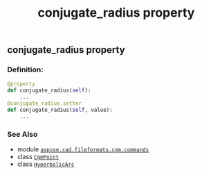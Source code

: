 ﻿---
title: conjugate_radius property
second_title: Aspose.CAD for Python via .NET API References
description: 
type: docs
weight: 70
url: /python-net/aspose.cad.fileformats.cgm.commands/hyperbolicarc/conjugate_radius/
is_root: false
---

## conjugate_radius property

### Definition:
```python
@property
def conjugate_radius(self):
    ...
@conjugate_radius.setter
def conjugate_radius(self, value):
    ...
```

### See Also
* module [`aspose.cad.fileformats.cgm.commands`](../../)
* class [`CgmPoint`](/cad/python-net/aspose.cad.fileformats.cgm.classes/cgmpoint)
* class [`HyperbolicArc`](/cad/python-net/aspose.cad.fileformats.cgm.commands/hyperbolicarc)
